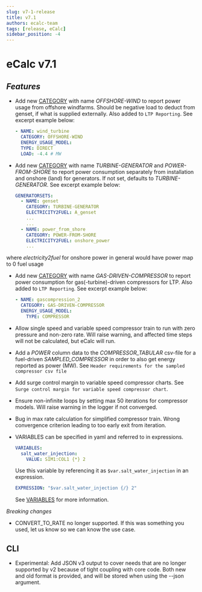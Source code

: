 ```yaml
---
slug: v7-1-release
title: v7.1
authors: ecalc-team
tags: [release, eCalc]
sidebar_position: -4
---
```


# eCalc v7.1


## *Features*

* Add new [CATEGORY](../about/references/CATEGORY) with name *OFFSHORE-WIND* to report power usage from offshore windfarms. Should be negative load to deduct from genset, if what is supplied externally. Also added to `LTP Reporting`. See excerpt example below:

    ```yaml
    - NAME: wind_turbine
      CATEGORY: OFFSHORE-WIND
      ENERGY_USAGE_MODEL:
      TYPE: DIRECT
      LOAD: -4.4 # MW
    ```



* Add new [CATEGORY](../about/references/CATEGORY) with name *TURBINE-GENERATOR* and *POWER-FROM-SHORE* to report power consumption separately from installation and onshore (land) for generators. If not set,
  defaults to *TURBINE-GENERATOR*. See excerpt example below:

    ```yaml
    GENERATORSETS:
      - NAME: genset
        CATEGORY: TURBINE-GENERATOR
        ELECTRICITY2FUEL: A_genset
        ...
        ...
      - NAME: power_from_shore
        CATEGORY: POWER-FROM-SHORE
        ELECTRICITY2FUEL: onshore_power
        ...
    ```

where *electricity2fuel* for onshore power in general would have power map to 0 fuel usage

* Add new [CATEGORY](../about/references/CATEGORY) with name *GAS-DRIVEN-COMPRESSOR* to report power consumption for gas(-turbine)-driven compressors for LTP. Also added to `LTP Reporting`. See excerpt example below:

    ```yaml
    - NAME: gascompression_2
      CATEGORY: GAS-DRIVEN-COMPRESSOR
      ENERGY_USAGE_MODEL:
        TYPE: COMPRESSOR
    ```

* Allow single speed and variable speed compressor train to run with zero pressure and non-zero rate. Will raise warning, and affected time steps will not be calculated, but eCalc will run.
* Add a *POWER* column data to the *COMPRESSOR_TABULAR* csv-file for a fuel-driven *SAMPLED_COMPRESSOR* in order to also get energy reported as power (MW). See `Header requirements for the sampled compressor csv file`
* Add surge control margin to variable speed compressor charts. See `Surge control margin for variable speed compressor chart`.
* Ensure non-infinite loops by setting max 50 iterations for compressor models. Will raise warning in the logger if not converged.
* Bug in max rate calculation for simplified compressor train. Wrong convergence criterion leading to too early exit from iteration.
* VARIABLES can be specified in yaml and referred to in expressions.

    ```yaml
    VARIABLES:
      salt_water_injection:
        VALUE: SIM1:COL1 {*} 2
    ```

  Use this variable by referencing it as `$var.salt_water_injection` in an
  expression.

    ```yaml
    EXPRESSION: "$var.salt_water_injection {/} 2"
    ```

  See [VARIABLES](../about/references/VARIABLES) for more information.

*Breaking changes*

* CONVERT_TO_RATE no longer supported. If this was something you used, let us know so we can know the use case.

## CLI

* Experimental: Add JSON v3 output to cover needs that are no longer supported by v2 because of tight coupling with core code. Both new and old format is provided, and will be stored when using the --json argument.
